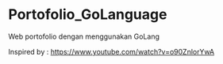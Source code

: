 # Portofolio_GoLanguage
Web portofolio dengan menggunakan GoLang

Inspired by : https://www.youtube.com/watch?v=o90ZnlorYwA
